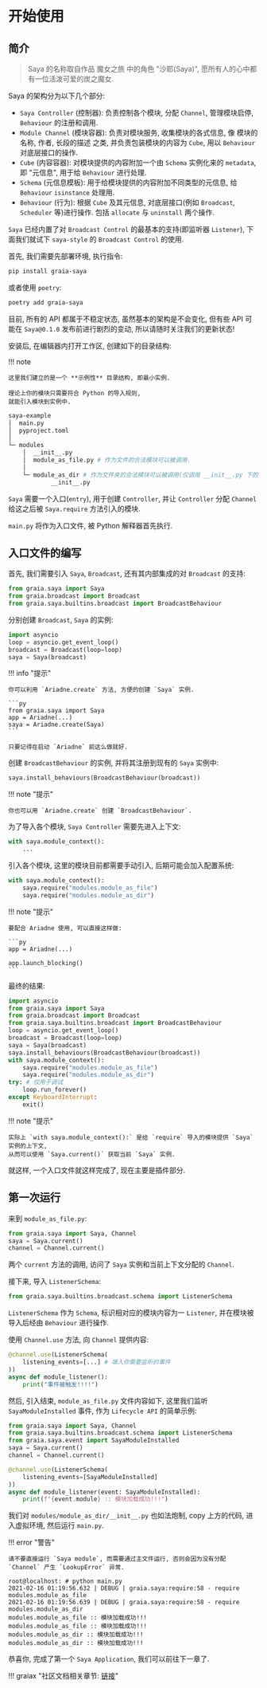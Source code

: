 # 开始使用

## 简介

> Saya 的名称取自作品 魔女之旅 中的角色 "沙耶(Saya)", 愿所有人的心中都有一位活泼可爱的炭之魔女.

Saya 的架构分为以下几个部分:

-   `Saya Controller` (控制器): 负责控制各个模块, 分配 `Channel`, 管理模块启停, `Behaviour` 的注册和调用.
-   `Module Channel` (模块容器): 负责对模块服务, 收集模块的各式信息, 像 模块的名称, 作者, 长段的描述 之类,
    并负责包装模块的内容为 `Cube`, 用以 `Behaviour` 对底层接口的操作.
-   `Cube` (内容容器): 对模块提供的内容附加一个由 `Schema` 实例化来的 `metadata`, 即 "元信息", 用于给 `Behaviour` 进行处理.
-   `Schema` (元信息模板): 用于给模块提供的内容附加不同类型的元信息, 给 `Behaviour` `isinstance` 处理用.
-   `Behaviour` (行为): 根据 `Cube` 及其元信息, 对底层接口(例如 `Broadcast`, `Scheduler` 等)进行操作.
    包括 `allocate` 与 `uninstall` 两个操作.

`Saya` 已经内置了对 `Broadcast Control` 的最基本的支持(即监听器 `Listener`), 下面我们就试下 `saya-style` 的 `Broadcast Control` 的使用.

首先, 我们需要先部署环境, 执行指令:

```bash
pip install graia-saya
```

或者使用 `poetry`:

```bash
poetry add graia-saya
```

目前, 所有的 API 都属于不稳定状态, 虽然基本的架构是不会变化, 但有些 API 可能在 `Saya@0.1.0` 发布前进行剧烈的变动,
所以请随时关注我们的更新状态!

安装后, 在编辑器内打开工作区, 创建如下的目录结构:

!!! note

    这里我们建立的是一个 **示例性** 目录结构, 即最小实例.

    理论上你的模块只需要符合 Python 的导入规则,
    就能引入模块到实例中.

```bash
saya-example
│  main.py
│  pyproject.toml
│
└─ modules
    │  __init__.py
    │  module_as_file.py # 作为文件的合法模块可以被调用.
    │
    └─ module_as_dir # 作为文件夹的合法模块可以被调用(仅调用 __init__.py 下的内容).
            __init__.py
```

`Saya` 需要一个入口(`entry`), 用于创建 `Controller`, 并让 `Controller` 分配 `Channel` 给这之后被 `Saya.require` 方法引入的模块.

`main.py` 将作为入口文件, 被 Python 解释器首先执行.

## 入口文件的编写

首先, 我们需要引入 `Saya`, `Broadcast`, 还有其内部集成的对 `Broadcast` 的支持:

```py
from graia.saya import Saya
from graia.broadcast import Broadcast
from graia.saya.builtins.broadcast import BroadcastBehaviour
```

分别创建 `Broadcast`, `Saya` 的实例:

```py
import asyncio
loop = asyncio.get_event_loop()
broadcast = Broadcast(loop=loop)
saya = Saya(broadcast)
```

!!! info "提示"

    你可以利用 `Ariadne.create` 方法, 方便的创建 `Saya` 实例.

    ```py
    from graia.saya import Saya
    app = Ariadne(...)
    saya = Ariadne.create(Saya)
    ```

    只要记得在启动 `Ariadne` 前这么做就好.

创建 `BroadcastBehaviour` 的实例, 并将其注册到现有的 `Saya` 实例中:

```py
saya.install_behaviours(BroadcastBehaviour(broadcast))
```

!!! note "提示"

    你也可以用 `Ariadne.create` 创建 `BroadcastBehaviour`.

为了导入各个模块, `Saya Controller` 需要先进入上下文:

```py
with saya.module_context():
    ...
```

引入各个模块, 这里的模块目前都需要手动引入, 后期可能会加入配置系统:

```py
with saya.module_context():
    saya.require("modules.module_as_file")
    saya.require("modules.module_as_dir")
```

!!! note "提示"

    要配合 Ariadne 使用, 可以直接这样做:

    ```py
    app = Ariadne(...)

    app.launch_blocking()
    ```

最终的结果:

```py title="main.py"
import asyncio
from graia.saya import Saya
from graia.broadcast import Broadcast
from graia.saya.builtins.broadcast import BroadcastBehaviour
loop = asyncio.get_event_loop()
broadcast = Broadcast(loop=loop)
saya = Saya(broadcast)
saya.install_behaviours(BroadcastBehaviour(broadcast))
with saya.module_context():
    saya.require("modules.module_as_file")
    saya.require("modules.module_as_dir")
try: # 仅用于调试
    loop.run_forever()
except KeyboardInterrupt:
    exit()
```

!!! note "提示"

    实际上 `with saya.module_context():` 是给 `require` 导入的模块提供 `Saya` 实例的上下文,
    从而可以使用 `Saya.current()` 获取当前 `Saya` 实例.

就这样, 一个入口文件就这样完成了, 现在主要是插件部分.

## 第一次运行

来到 `module_as_file.py`:

```py
from graia.saya import Saya, Channel
saya = Saya.current()
channel = Channel.current()
```

两个 `current` 方法的调用, 访问了 `Saya` 实例和当前上下文分配的 `Channel`.

接下来, 导入 `ListenerSchema`:

```py
from graia.saya.builtins.broadcast.schema import ListenerSchema
```

`ListenerSchema` 作为 `Schema`, 标识相对应的模块内容为一 `Listener`,
并在模块被导入后经由 `Behaviour` 进行操作.

使用 `Channel.use` 方法, 向 `Channel` 提供内容:

```py
@channel.use(ListenerSchema(
    listening_events=[...] # 填入你需要监听的事件
))
async def module_listener():
    print("事件被触发!!!!")
```

然后, 引入结束, `module_as_file.py` 文件内容如下, 这里我们监听 `SayaModuleInstalled` 事件, 作为 `Lifecycle API` 的简单示例:

```py title="Result of module_as_file.py"
from graia.saya import Saya, Channel
from graia.saya.builtins.broadcast.schema import ListenerSchema
from graia.saya.event import SayaModuleInstalled
saya = Saya.current()
channel = Channel.current()

@channel.use(ListenerSchema(
    listening_events=[SayaModuleInstalled]
))
async def module_listener(event: SayaModuleInstalled):
    print(f"{event.module} :: 模块加载成功!!!")

```

我们对 `modules/module_as_dir/__init__.py` 也如法炮制, copy 上方的代码, 进入虚拟环境, 然后运行 `main.py`.

!!! error "警告"

    请不要直接运行 `Saya module`, 而需要通过主文件运行, 否则会因为没有分配 `Channel` 产生 `LookupError` 异常.

```
root@localhost: # python main.py
2021-02-16 01:19:56.632 | DEBUG | graia.saya:require:58 - require modules.module_as_file
2021-02-16 01:19:56.639 | DEBUG | graia.saya:require:58 - require modules.module_as_dir
modules.module_as_file :: 模块加载成功!!!
modules.module_as_file :: 模块加载成功!!!
modules.module_as_dir :: 模块加载成功!!!
modules.module_as_dir :: 模块加载成功!!!
```

恭喜你, 完成了第一个 `Saya Application`, 我们可以前往下一章了.

!!! graiax "社区文档相关章节: [链接](https://graiax.cn/guide/saya.html)"
